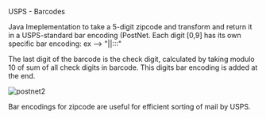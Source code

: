 
USPS - Barcodes

Java Imeplementation to take a 5-digit zipcode and transform and return it in a USPS-standard bar encoding (PostNet.
Each digit [0,9] has its own specific bar encoding: ex --> "||:::"

The last digit of the barcode is the check digit, calculated by taking modulo 10 of sum of all check digits in barcode. This digits bar encoding is added at the end. 


![postnet2](https://user-images.githubusercontent.com/130812782/232252613-7b96957c-add6-4d67-bb02-ed654f49b22b.gif)

Bar encodings for zipcode are useful for efficient sorting of mail by USPS.


